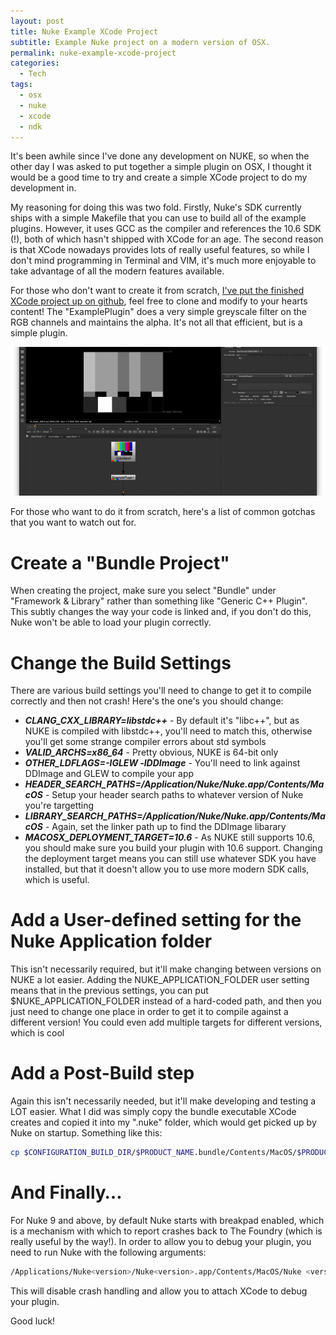 ```yaml
---
layout: post
title: Nuke Example XCode Project
subtitle: Example Nuke project on a modern version of OSX.
permalink: nuke-example-xcode-project
categories:
  - Tech
tags:
  - osx
  - nuke
  - xcode
  - ndk
---
```


It's been awhile since I've done any development on NUKE, so when the other day
I was asked to put together a simple plugin on OSX, I thought it would be a good
time to try and create a simple XCode project to do my development in.

My reasoning for doing this was two fold. Firstly, Nuke's SDK currently ships
with a simple Makefile that you can use to build all of the example plugins.
However, it uses GCC as the compiler and references the 10.6 SDK (!), both of
which hasn't shipped with XCode for an age. The second reason is that XCode
nowadays provides lots of really useful features, so while I don't mind
programming in Terminal and VIM, it's much more enjoyable to take advantage of
all the modern features available.

For those who don't want to create it from scratch,
[I've put the finished XCode project up on github](https://github.com/tomwardio/NukeOSX-ExamplePlugin "NukeOSX-Example-Plugin"),
feel free to clone and modify to your hearts content! The "ExamplePlugin" does a
very simple greyscale filter on the RGB channels and maintains the alpha. It's
not all that efficient, but is a simple plugin.

[![ExamplePlugin](/uploads/posts/nuke-example-xcode-project/ExamplePlugin-small.png)](/uploads/posts/nuke-example-xcode-project/ExamplePlugin.png)

For those who want to do it from scratch, here's a list of common gotchas that
you want to watch out for.

# Create a "Bundle Project"

When creating the project, make sure you select "Bundle" under "Framework &
Library" rather than something like "Generic C++ Plugin". This subtly changes
the way your code is linked and, if you don't do this, Nuke won't be able to
load your plugin correctly.

# Change the Build Settings

There are various build settings you'll need to change to get it to compile
correctly and then not crash! Here's the one's you should change:

- _**CLANG_CXX_LIBRARY=libstdc++**_ - By default it's "libc++", but as NUKE is
  compiled with libstdc++, you'll need to match this, otherwise you'll get some
  strange compiler errors about std symbols
- _**VALID_ARCHS=x86_64**_ - Pretty obvious, NUKE is 64-bit only
- _**OTHER_LDFLAGS=-lGLEW -lDDImage**_ - You'll need to link against DDImage and
  GLEW to compile your app
- _**HEADER_SEARCH_PATHS=/Application/Nuke<version>/Nuke<version>.app/Contents/MacOS</version></version>**_
  \- Setup your header search paths to whatever version of Nuke you're targetting
- _**LIBRARY_SEARCH_PATHS=/Application/Nuke<version>/Nuke<version>.app/Contents/MacOS</version></version>**_
  \- Again, set the linker path up to find the DDImage libarary
- _**MACOSX_DEPLOYMENT_TARGET=10.6**_ - As NUKE still supports 10.6, you should
  make sure you build your plugin with 10.6 support. Changing the deployment
  target means you can still use whatever SDK you have installed, but that it
  doesn't allow you to use more modern SDK calls, which is useful.

# Add a User-defined setting for the Nuke Application folder

This isn't necessarily required, but it'll make changing between versions on
NUKE a lot easier. Adding the NUKE_APPLICATION_FOLDER user setting means that in
the previous settings, you can put $NUKE_APPLICATION_FOLDER instead of a
hard-coded path, and then you just need to change one place in order to get it
to compile against a different version! You could even add multiple targets for
different versions, which is cool

# Add a Post-Build step

Again this isn't necessarily needed, but it'll make developing and testing a LOT
easier. What I did was simply copy the bundle executable XCode creates and
copied it into my ".nuke" folder, which would get picked up by Nuke on startup.
Something like this:

```bash
cp $CONFIGURATION_BUILD_DIR/$PRODUCT_NAME.bundle/Contents/MacOS/$PRODUCT_NAME ~/.nuke/$PRODUCT_NAME.dylib
```

# And Finally…

For Nuke 9 and above, by default Nuke starts with breakpad enabled, which is a
mechanism with which to report crashes back to The Foundry (which is really
useful by the way!). In order to allow you to debug your plugin, you need to run
Nuke with the following arguments:

```bash
/Applications/Nuke<version>/Nuke<version>.app/Contents/MacOS/Nuke <version>--crashhandling 0
```

This will disable crash handling and allow you to attach XCode to debug your
plugin.

Good luck!
